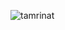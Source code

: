 ![tamrinat](https://github.com/RoyaHamidpour/HomeWork_DeepLearning/assets/140061247/aa472b69-5609-4703-83cc-fd05e1df98f4)

